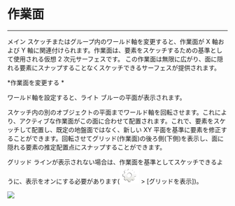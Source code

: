 

# 作業面

---

メイン スケッチまたはグループ内のワールド軸を変更すると、作業面が X 軸および Y 軸に関連付けられます。作業面は、要素をスケッチするための基準として使用される仮想 2 次元サーフェスです。 この作業面は無限に広がり、面に隠れる要素にスナップすることなくスケッチできるサーフェスが提供されます。

*作業面を変更する *

ワールド軸を設定すると、ライト ブルーの平面が表示されます。

スケッチ内の別のオブジェクトの平面までワールド軸を回転させます。これにより、アクティブな作業面がこの面に合わせて配置されます。これで、要素をスケッチして配置し、既定の地盤面ではなく、新しい XY 平面を基準に要素を修正することができます。回転させてグリッド(作業面)の後ろ側(下側)を表示し、面に隠れる要素の推定配置点にスナップすることができます。

グリッド ラインが表示されない場合は、作業面を基準としてスケッチできるように、表示をオンにする必要があります(![](Images/GUID-EF63FC70-D867-4AE3-A75D-90E067806571-low.png) > [グリッドを表示])。

![](Images/GUID-CCDC46EF-8523-430C-8B6E-074D6D5236E1-low.gif)

